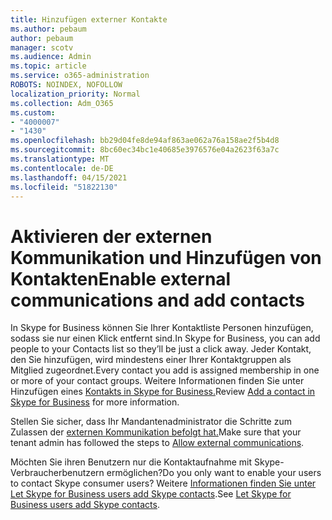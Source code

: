 ```yaml
---
title: Hinzufügen externer Kontakte
ms.author: pebaum
author: pebaum
manager: scotv
ms.audience: Admin
ms.topic: article
ms.service: o365-administration
ROBOTS: NOINDEX, NOFOLLOW
localization_priority: Normal
ms.collection: Adm_O365
ms.custom:
- "4000007"
- "1430"
ms.openlocfilehash: bb29d04fe8de94af863ae062a76a158ae2f5b4d8
ms.sourcegitcommit: 8bc60ec34bc1e40685e3976576e04a2623f63a7c
ms.translationtype: MT
ms.contentlocale: de-DE
ms.lasthandoff: 04/15/2021
ms.locfileid: "51822130"
---
```

# <a name="enable-external-communications-and-add-contacts"></a><span data-ttu-id="ecda3-102">Aktivieren der externen Kommunikation und Hinzufügen von Kontakten</span><span class="sxs-lookup"><span data-stu-id="ecda3-102">Enable external communications and add contacts</span></span>

<span data-ttu-id="ecda3-103">In Skype for Business können Sie Ihrer Kontaktliste Personen hinzufügen, sodass sie nur einen Klick entfernt sind.</span><span class="sxs-lookup"><span data-stu-id="ecda3-103">In Skype for Business, you can add people to your Contacts list so they’ll be just a click away.</span></span> <span data-ttu-id="ecda3-104">Jeder Kontakt, den Sie hinzufügen, wird mindestens einer Ihrer Kontaktgruppen als Mitglied zugeordnet.</span><span class="sxs-lookup"><span data-stu-id="ecda3-104">Every contact you add is assigned membership in one or more of your contact groups.</span></span> <span data-ttu-id="ecda3-105">Weitere Informationen finden Sie unter Hinzufügen eines [Kontakts in Skype for Business.](https://support.office.com/article/add-a-contact-in-skype-for-business-89338023-2adf-4f5c-90b6-f8b6f72fadd1)</span><span class="sxs-lookup"><span data-stu-id="ecda3-105">Review [Add a contact in Skype for Business](https://support.office.com/article/add-a-contact-in-skype-for-business-89338023-2adf-4f5c-90b6-f8b6f72fadd1) for more information.</span></span> 

<span data-ttu-id="ecda3-106">Stellen Sie sicher, dass Ihr Mandantenadministrator die Schritte zum Zulassen der [externen Kommunikation befolgt hat.](https://docs.microsoft.com/skypeforbusiness/set-up-skype-for-business-online/allow-users-to-contact-external-skype-for-business-users)</span><span class="sxs-lookup"><span data-stu-id="ecda3-106">Make sure that your tenant admin has followed the steps to [Allow external communications](https://docs.microsoft.com/skypeforbusiness/set-up-skype-for-business-online/allow-users-to-contact-external-skype-for-business-users).</span></span>

<span data-ttu-id="ecda3-107">Möchten Sie ihren Benutzern nur die Kontaktaufnahme mit Skype-Verbraucherbenutzern ermöglichen?</span><span class="sxs-lookup"><span data-stu-id="ecda3-107">Do you only want to enable your users to contact Skype consumer users?</span></span> <span data-ttu-id="ecda3-108">Weitere [Informationen finden Sie unter Let Skype for Business users add Skype contacts](https://docs.microsoft.com/skypeforbusiness/set-up-skype-for-business-online/let-skype-for-business-users-add-skype-contacts).</span><span class="sxs-lookup"><span data-stu-id="ecda3-108">See [Let Skype for Business users add Skype contacts](https://docs.microsoft.com/skypeforbusiness/set-up-skype-for-business-online/let-skype-for-business-users-add-skype-contacts).</span></span> 